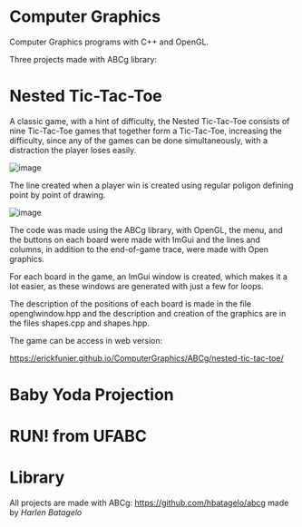 # Computer Graphics
Computer Graphics programs with C++ and OpenGL.

Three projects made with ABCg library:

# Nested Tic-Tac-Toe
A classic game, with a hint of difficulty, the Nested Tic-Tac-Toe consists of nine Tic-Tac-Toe games that together form a Tic-Tac-Toe, increasing the difficulty, since any of the games can be done simultaneously, with a distraction the player loses easily.

![image](https://user-images.githubusercontent.com/38412804/117526576-8705df00-af9c-11eb-8660-6eba6df96837.png)

The line created when a player win is created using regular poligon defining point by point of drawing.

![image](https://user-images.githubusercontent.com/38412804/117526602-b61c5080-af9c-11eb-970d-551122e02609.png)

The code was made using the ABCg library, with OpenGL, the menu, and the buttons on each board were made with ImGui and the lines and columns, in addition to the end-of-game trace, were made with Open graphics.

For each board in the game, an ImGui window is created, which makes it a lot easier, as these windows are generated with just a few for loops.

The description of the positions of each board is made in the file openglwindow.hpp and the description and creation of the graphics are in the files shapes.cpp and shapes.hpp.

The game can be access in web version:

https://erickfunier.github.io/ComputerGraphics/ABCg/nested-tic-tac-toe/

# Baby Yoda Projection


# RUN! from UFABC


# Library
All projects are made with ABCg: https://github.com/hbatagelo/abcg made by _Harlen Batagelo_
